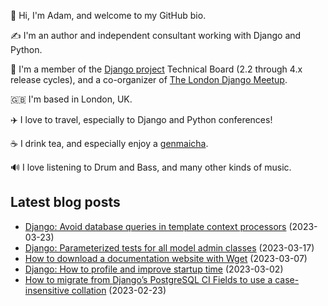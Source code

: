 <p>👋 Hi, I'm Adam, and welcome to my GitHub bio.<p>✍️ I'm an author and independent consultant working with Django and Python.<p>🦄 I'm a member of the <a class="reference external" href="https://www.djangoproject.com/foundation/teams/">Django project</a> Technical Board (2.2 through 4.x release cycles), and a co-organizer of <a class="reference external" href="https://www.djangolondon.com/">The London Django Meetup</a>.<p>🇬🇧 I'm based in London, UK.<p>✈️ I love to travel, especially to Django and Python conferences!<p>☕️ I drink tea, and especially enjoy a <a class="reference external" href="https://en.wikipedia.org/wiki/Genmaicha">genmaicha</a>.<p>🔊 I love listening to Drum and Bass, and many other kinds of music.</p></p></p></p></p></p></p>

## Latest blog posts

* [Django: Avoid database queries in template context processors](https://adamj.eu/tech/2023/03/23/django-context-processors-database-queries/) (2023-03-23)
* [Django: Parameterized tests for all model admin classes](https://adamj.eu/tech/2023/03/17/django-parameterized-tests-model-admin-classes/) (2023-03-17)
* [How to download a documentation website with Wget](https://adamj.eu/tech/2023/03/07/download-documentation-website-with-wget/) (2023-03-07)
* [Django: How to profile and improve startup time](https://adamj.eu/tech/2023/03/02/django-profile-and-improve-import-time/) (2023-03-02)
* [How to migrate from Django’s PostgreSQL CI Fields to use a case-insensitive collation](https://adamj.eu/tech/2023/02/23/migrate-django-postgresql-ci-fields-case-insensitive-collation/) (2023-02-23)